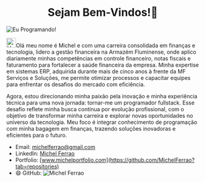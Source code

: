 <center><h1> Sejam Bem-Vindos!👋 </h1></center>

![Eu Programando!](https://i.pinimg.com/originals/21/11/61/21116158daaeb1459b4ec0758505e1ad.gif)

<img src="https://raw.githubusercontent.com/Tarikul-Islam-Anik/Animated-Fluent-Emojis/master/Emojis/Hand%20gestures/Hand%20with%20Fingers%20Splayed%20Light%20Skin%20Tone.png" alt="Hand with Fingers Splayed Light Skin Tone" width="25" height="25" style="max-width: 100%;">Olá meu nome é Michel e com uma carreira consolidada em finanças e tecnologia, lidero a gestão financeira na Armazém Fluminense, onde aplico diariamente minhas competências em controle financeiro, notas fiscais e faturamento para fortalecer a saúde financeira da empresa. Minha expertise em sistemas ERP, adquirida durante mais de cinco anos à frente da MF Serviços e Soluções, me permite otimizar processos e capacitar equipes para enfrentar os desafios do mercado com eficiência.

Agora, estou direcionando minha paixão pela inovação e minha experiência técnica para uma nova jornada: tornar-me um programador fullstack. Esse desafio reflete minha busca contínua por evolução profissional, com o objetivo de transformar minha carreira e explorar novas oportunidades no universo da tecnologia. Meu foco é integrar conhecimento de programação com minha bagagem em finanças, trazendo soluções inovadoras e eficientes para o futuro.



- Email: [michelferrao@gmail.com](mailto:michelferraorj@gmail.com)
- LinkedIn: [Michel Ferrao](https://www.linkedin.com/in/michel-de-carvalho-ferr%C3%A3o-silva-a79935a2/)
- Portfolio: [www.michelportfolio.com](https://github.com/MichelFerrao?tab=repositories)
- 😄 GitHub: ![Michel Ferrao](https://github-readme-stats.vercel.app/api?username=MichelFerrao&show_icons=true)
